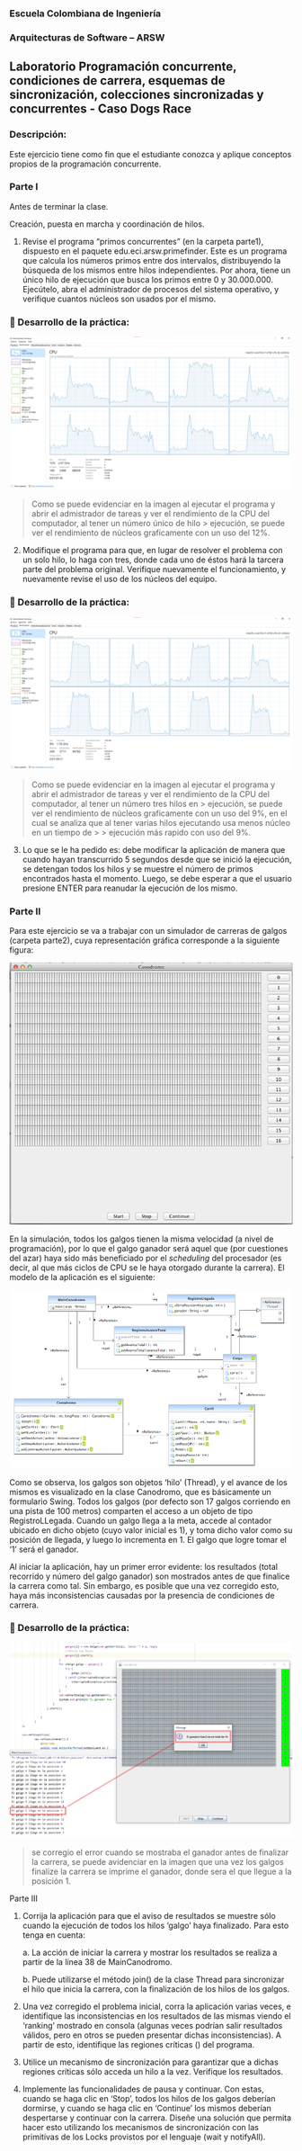 
### Escuela Colombiana de Ingeniería

### Arquitecturas de Software – ARSW
## Laboratorio Programación concurrente, condiciones de carrera, esquemas de sincronización, colecciones sincronizadas y concurrentes - Caso Dogs Race

### Descripción:
Este ejercicio tiene como fin que el estudiante conozca y aplique conceptos propios de la programación concurrente.

### Parte I 
Antes de terminar la clase.

Creación, puesta en marcha y coordinación de hilos.

1. Revise el programa “primos concurrentes” (en la carpeta parte1), dispuesto en el paquete edu.eci.arsw.primefinder. Este es un programa que calcula los números primos entre dos intervalos, distribuyendo la búsqueda de los mismos entre hilos independientes. Por ahora, tiene un único hilo de ejecución que busca los primos entre 0 y 30.000.000. Ejecútelo, abra el administrador de procesos del sistema operativo, y verifique cuantos núcleos son usados por el mismo.

### 📂 Desarrollo de la práctica:

![](https://github.com/PaulaSanchez810/ARSW_LAB2/blob/master/img/1.1.png)

> Como se puede evidenciar en la imagen al ejecutar el programa y abrir el admistrador de tareas y ver el rendimiento de la CPU del computador, al tener un número único de hilo  > ejecución, se puede ver el rendimiento de núcleos graficamente con un uso del 12%.

2. Modifique el programa para que, en lugar de resolver el problema con un solo hilo, lo haga con tres, donde cada uno de éstos hará la tarcera parte del problema original. Verifique nuevamente el funcionamiento, y nuevamente revise el uso de los núcleos del equipo.

### 📂 Desarrollo de la práctica:

![](https://github.com/PaulaSanchez810/ARSW_LAB2/blob/master/img/1.2.png)


> Como se puede evidenciar en la imagen al ejecutar el programa y abrir el admistrador de tareas y ver el rendimiento de la CPU del computador, al tener un número tres hilos en > ejecución, se puede ver el rendimiento de núcleos graficamente con un uso del 9%, en el cual se analiza que al tener varias hilos ejecutando usa menos núcleo en un tiempo de > > ejecución más rapido con uso del 9%. 

3. Lo que se le ha pedido es: debe modificar la aplicación de manera que cuando hayan transcurrido 5 segundos desde que se inició la ejecución, se detengan todos los hilos y se muestre el número de primos encontrados hasta el momento. Luego, se debe esperar a que el usuario presione ENTER para reanudar la ejecución de los mismo.



### Parte II 


Para este ejercicio se va a trabajar con un simulador de carreras de galgos (carpeta parte2), cuya representación gráfica corresponde a la siguiente figura:

![](./img/media/image1.png)

En la simulación, todos los galgos tienen la misma velocidad (a nivel de programación), por lo que el galgo ganador será aquel que (por cuestiones del azar) haya sido más beneficiado por el *scheduling* del
procesador (es decir, al que más ciclos de CPU se le haya otorgado durante la carrera). El modelo de la aplicación es el siguiente:

![](./img/media/image2.png)

Como se observa, los galgos son objetos ‘hilo’ (Thread), y el avance de los mismos es visualizado en la clase Canodromo, que es básicamente un formulario Swing. Todos los galgos (por defecto son 17 galgos corriendo en una pista de 100 metros) comparten el acceso a un objeto de tipo
RegistroLLegada. Cuando un galgo llega a la meta, accede al contador ubicado en dicho objeto (cuyo valor inicial es 1), y toma dicho valor como su posición de llegada, y luego lo incrementa en 1. El galgo que
logre tomar el ‘1’ será el ganador.

Al iniciar la aplicación, hay un primer error evidente: los resultados (total recorrido y número del galgo ganador) son mostrados antes de que finalice la carrera como tal. Sin embargo, es posible que una vez corregido esto, haya más inconsistencias causadas por la presencia de condiciones de carrera.

### 📂 Desarrollo de la práctica:

![](https://github.com/PaulaSanchez810/ARSW_LAB2/blob/master/img/2.png)

> se corregio el error cuando se mostraba el ganador antes de finalizar la carrera, se puede avidenciar en la imagen que una vez los galgos finalize la carrera se imprime el 
> ganador, donde sera el que llegue a la posición 1.   


Parte III

1.  Corrija la aplicación para que el aviso de resultados se muestre
    sólo cuando la ejecución de todos los hilos ‘galgo’ haya finalizado.
    Para esto tenga en cuenta:

    a.  La acción de iniciar la carrera y mostrar los resultados se realiza a partir de la línea 38 de MainCanodromo.

    b.  Puede utilizarse el método join() de la clase Thread para sincronizar el hilo que inicia la carrera, con la finalización de los hilos de los galgos.

2.  Una vez corregido el problema inicial, corra la aplicación varias
    veces, e identifique las inconsistencias en los resultados de las
    mismas viendo el ‘ranking’ mostrado en consola (algunas veces
    podrían salir resultados válidos, pero en otros se pueden presentar
    dichas inconsistencias). A partir de esto, identifique las regiones
    críticas () del programa.

3.  Utilice un mecanismo de sincronización para garantizar que a dichas
    regiones críticas sólo acceda un hilo a la vez. Verifique los
    resultados.

4.  Implemente las funcionalidades de pausa y continuar. Con estas,
    cuando se haga clic en ‘Stop’, todos los hilos de los galgos
    deberían dormirse, y cuando se haga clic en ‘Continue’ los mismos
    deberían despertarse y continuar con la carrera. Diseñe una solución que permita hacer esto utilizando los mecanismos de sincronización con las primitivas de los Locks provistos por el lenguaje (wait y notifyAll).

